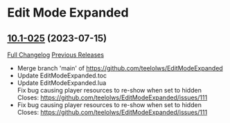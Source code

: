 # Edit Mode Expanded

## [10.1-025](https://github.com/teelolws/EditModeExpanded/tree/10.1-025) (2023-07-15)
[Full Changelog](https://github.com/teelolws/EditModeExpanded/compare/10.1-023...10.1-025) [Previous Releases](https://github.com/teelolws/EditModeExpanded/releases)

- Merge branch 'main' of https://github.com/teelolws/EditModeExpanded  
- Update EditModeExpanded.toc  
- Update EditModeExpanded.lua  
    Fix bug causing player resources to re-show when set to hidden  
    Closes: https://github.com/teelolws/EditModeExpanded/issues/111  
- Fix bug causing player resources to re-show when set to hidden  
    Closes: https://github.com/teelolws/EditModeExpanded/issues/111  
